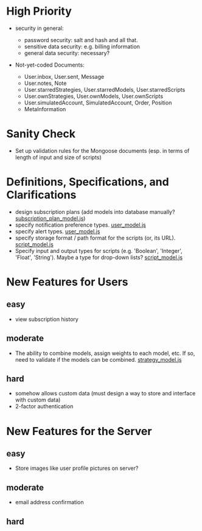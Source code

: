 # High Priority

* security in general:
  * password security: salt and hash and all that.
  * sensitive data security: e.g. billing information
  * general data security: necessary?

* Not-yet-coded Documents:
  * User.inbox, User.sent, Message
  * User.notes, Note
  * User.starredStrategies, User.starredModels, User.starredScripts
  * User.ownStrategies, User.ownModels, User.ownScripts
  * User.simulatedAccount, SimulatedAccount, Order, Position
  * MetaInformation


# Sanity Check

* Set up validation rules for the Mongoose documents (esp. in terms of length of input and size of scripts)


# Definitions, Specifications, and Clarifications

* design subscription plans (add models into database manually? [subscription_plan_model.js](.\src\models\subscription_plan_model.js))
* specify notification preference types. [user_model.js](.\src\models\user_model.js)
* specify alert types. [user_model.js](.\src\models\user_model.js)
* specify storage format / path format for the scripts (or, its URL). [script_model.js](.\src\models\script_model.js)
* Specify input and output types for scripts (e.g. 'Boolean', 'Integer', 'Float', 'String'). Maybe a type for drop-down lists? [script_model.js](.\src\models\script_model.js)


# New Features for Users

## easy
* view subscription history

## moderate
* The ability to combine models, assign weights to each model, etc. If so, need to validate if the models can be combined. [strategy_model.js](.\src\models\strategy_model.js)

## hard
* somehow allows custom data (must design a way to store and interface with custom data)
* 2-factor authentication


# New Features for the Server

## easy
* Store images like user profile pictures on server?

## moderate
* email address confirmation

## hard





